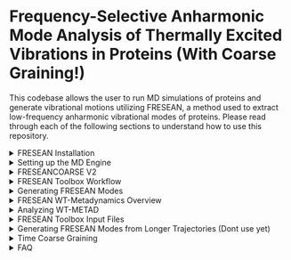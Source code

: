 # Frequency-Selective Anharmonic Mode Analysis of Thermally Excited Vibrations in Proteins (With Coarse Graining!) 
This codebase allows the user to run MD simulations of proteins and generate vibrational motions utilizing FRESEAN, a method used to extract low-frequency anharmonic vibrational modes of proteins. 
Please read through each of the following sections to understand how to use this repository. 
<details>
  
<summary> FRESEAN Installation </summary>

## Dependencies
FFTW (need version)
cmake(need version)
gcc (need version)
python3.8 (need version)
jupyter (need version)
gromacs 2022.5
plumed 2.8.*

## FRESEAN Installation
Please follow the following instruction to install our suite of tools.
```
git clone https://github.com/HeydenLabASU/FRESEANCOARSE.git
cd FRESEANCOARSE
make
make install
make clean
source ~/.bashrc
```
If you have already set up GROMACS 2022.5 with Plumed 2.8.2, please proceed to [FRESEAN Toolbox](#FRESEAN-Toolbox) to get an overview of the provided tools.
</details>

<details>
  
<summary> Setting up the MD Engine </summary>


# Setting up the MD Engine

Gromacs 2022.5 is used as the MD engine and Plumed 2.8.2 is used as a plugin to run metadynamics.

## Step 1: Compiling PLUMED 2.8.2
Download PLUMED 2.8.2 from here: https://www.plumed.org/download
06.20.2023: PlUMED updated version on downloads section of website to 2.8.3
```
interactive
tar xfz plumed-2.8.2.tgz
cd plumed-2.8.2
./configure --prefix=$HOME/plumed-2.8.2
make -j 4
make install
```

Make sure that these paths are included in your `.bashrc` file otherwise `plumed` won't be found.
## Step 1B: BASHRC FILE FOR SOURCING
```
export PATH=$PATH:$HOME/plumed-2.8.2/bin
export PLUMED_VIMPATH=$PLUMED_VIMPATH:$HOME/plumed-2.8.2/lib/plumed/vim
export C_INCLUDE_PATH=$C_INCLUDE_PATH:$HOME/plumed-2.8.2/include
export LD_LIBRARY_PATH=$LD_LIBRARY_PATH:$HOME/plumed-2.8.2/lib
export PKG_CONFIG_PATH=$PKG_CONFIG_PATH:$HOME/plumed-2.8.2/lib/pkgconfig
export PLUMED_KERNEL="$HOME/plumed-2.8.2/lib/libplumedKernel.so"
```

Once plumed is installed, gromacs can be installed with the plumed patch. If patching returns `--runtime not found`, make sure that there are two dashes in front of `runtime`.
## Step 2: Patching PLUMED 2.8.2 in Gromacs 2022.5
Download GROMACS 2022.5 from here: https://manual.gromacs.org/documentation/2022.5/download.html
```
cd ..
tar xfz gromacs-2022.5.tar.gz
mv gromacs-2022.5 gromacs-2022.5-plumed-2.8.2
cd gromacs-2022.5-plumed-2.8.2
plumed patch -p --runtime
cd ..
```

## Step 3: Compiling Gromacs 2022.5 with PLUMED 2.8.2 on ASU SOL
```
module load gcc-11.2.0-gcc-11.2.0
module load cuda-11.7.0-gcc-11.2.0
cd gromacs-2022.5-plumed-2.8.2
mkdir build
cd build
cmake .. -DGMX_GPU=CUDA -DCMAKE_INSTALL_PREFIX=$HOME/gromacs-2022.5-plumed-2.8.2 -DGMX_DEFAULT_SUFFIX=OFF -DGMX_BINARY_SUFFIX=_plumed -DGMX_LIBS_SUFFIX=_plumed -DGMX_BUILD_OWN_FFTW=ON -DREGRESSIONTEST_DOWNLOAD=ON
make -j 4
make check
make install
```
You can now use GROMACS with plumed with the command `gmx_plumed`. I also have just normal gromacs installed, which is why I have the weird name change. If you just have gromacs with plumed, the cmake command should be modified to `cmake .. -DGMX_GPU=CUDA -DCMAKE_INSTALL_PREFIX=$HOME/gromacs-2022.5-plumed-2.8.2 -DGMX_BUILD_OWN_FFTW=ON -DREGRESSIONTEST_DOWNLOAD=ON`.

## Configuring your BASHRC
Add the following line to your `~/.bashrc` file. Don't forget to run `source ~/.bashrc`!
```
source '$HOME/gromacs-2022.5-plumed-2.8.2/bin/GMXRC.bash'
```
</details>

<details>
<summary> FRESEANCOARSE V2 </summary>
# FRESEANCOARSE V2
There are example scripts provided at `scripts/metad_workflow`. This workflow starts with a pdb file and runs 250 ns well-tempered metadynamics with 0 THz FRESEAN modes. There is a `run.sh` script in each folder that runs the respective step. Each step is briefly described below.

## 00-prep/run.sh 
Prepare your simulation by adding a box around the protein, adding solvent, and generating ions. Keep a mind that pdb filename, force field, water model and box size will have to be set manually. Default is AMBER99sb-ILDN and tip3p.

## 01-em+equi/run.sh 

Energy minimization (`em.mdp`) and 100ps NPT equilibration (`equi.mdp`). 

## 02-MD/run.sh

10 ns NPT sampling simulation (`sample-NPT.mdp`) with 20 fs output frequency.

## 03-CG/run.sh

Coarse-grain simulation using `fresean coarse`.

## 04-FRESEAN/run.sh

Generate velocity cross-correlation matrix (`fresean covar`), diagonalize the matrix (`fresean eigen`) and extract 0 THz Modes 7 and 8 (`fresean extract`) to `.xyz` format.

## 05-ModeProj/run.sh

Displacement projection of 10 ns trajectory onto FRESEAN modes.

## 06-metadyn/run.sh

Run 250 ns NPT WT-MetaD simulation with plumed input file `plumed-mode-metadyn.dat`. Hills file will be `plumed-mode-metadyn.hills`. Calculate 2D free energy surface in FRESEAN space (`plumed-mode-metadyn.fes`).

## 07-reweight/run.sh

Reweight 2D free energy surface in FRESEAN space to new collective variable space. This will require a plumed input file (`07-reweight/plumed-reweight-CV.dat`) where you can define the space you are reweighting into.

as collective variables
</details>

<details>

<summary> FRESEAN Toolbox Workflow </summary>

# FRESEAN Toolbox Workflow
This is a flowchart of the process used to generate a 2D Free Energy Surface using FRESEAN Modes as CVs. The scripts used to do so are provided in the `scripts/metad_workflow` folder. <br>

<p align="center">
  <img src="imgs/workflow.jpg" width="500" />
</p>

Here is a summarized version of the workflow described above. First, a high-frequency short simulation (10 ns with 20 fs output frequency is what was tested) is run and cross-correlation matrices are generated from the simulation. Then, these matrices are diagonalized and the vibrational modes are extracted into PLUMED format and used as collective variables in matedynamics simulations.

</details>

<details>
  
<summary> Generating FRESEAN Modes </summary>

# FRESEAN Toolbox Programs
Information about the available tools are also accessible by running `fresean`.
## What frequencies can I analyze?
`fresean freqs` will provide output on the current frequency resolution as well as a file containing all frequenceis analyzed given a certain correlation function window. The following command will calculate the frequency resolution and analyzed frequency if we use 500 correlation points spaced at 0.004 ps (for a total correlation time of 2 ps) and output the result to `freqs.txt`.
```
fresean freqs -n 500 -t 0.004 -o freqs.txt
```
## What is an mtop file?
`fresean mtop` is __required__ to convert the topology provided by gromacs into a `.mtop` topology that is recognized by `fresean`. The following command will prompt the user for required information needed to generate the `.mtop` file.
```
fresean mtop -p complex.top
```
## How do I spatially coarsen my system?
`fresean coarse` is used to convert the all-atom trajectory provided by gromacs into a coarsened trajectory containing sidechain and backbone "beads". 

> **Warning**
> Currently, spatial coarse graining is only suported for proteins only containing canonical amino acids and no cofactors. Functionality to be added for future releases.

> **Warning**
> Coarse grain trajectory is output in `.gro` format and must be converted to `.trr` manually. This can be done with `gmx trjconv` (see example script `scripts/metad_workflow/03-CG/run.sh` for more info on how this can be done)
>

```
fresean coarse -f coarse.inp
```

## How can I generate my FRESEAN modes?
`fresean covar` is used to generate the frequency dependent cross-correlation matrices using information from a required input file. Once this code is ran, there will be a `.mmat` binary file containing these matrices. Immediately, `fresean eigen` should be used to read in this binary matrix and generate a new `.mmat` file containing the FRESEAN modes.

> **Note**
> The length of the correlation function must remain consistent between `fresean covar` and `fresean eigen`.

> **Note**
> It is not recommended to perform this analysis with an all-atom high-frequency trajectory. Coarse-graining the trajectory with `fresean coarse` reduces the computation time __significantly__ without loss of important information and is essentially required for performing this analysis on proteins. If you have long trajectories that have been previously coarse grained into 1ns chunks, please see next section for instructions.

```
fresean covar -f gen-modes.inp
fresean eigen -m covar_fresean.mmat -n 500
```
</details>
<details>
<summary> FRESEAN WT-Metadynamics Overview </summary>

## Now I have my modes, now what?
To use the FRESEAN modes as collective variables in an enhanced sampling simulation (such as metadynamics), the vibrational modes must be converted to a format that `Plumed` can understand. <br>
`fresean extract` can be used to convert the binary vibrational modes generated from `fresean eigen` into human-readable xyz format. 
```
fresean extract -f extract.inp
```
Once the modes are converted to `.xyz` format, they must be uncoarsened and converted again into the `Plumed` format.

> **Warning**
> Plumed requires __one__ input file that contains the pdb reference structure and all collective variables. Please refer to the PLUMED documentation (https://www.plumed.org/doc-v2.8/user-doc/html/master-_i_s_d_d-2.html) or utilize `notebooks/PLUMED_Formatting.ipynb` to put this input file together. The python notebook contains further documentation to compile the metadynamics input file.

## Selecting the Correct Metadynamics Parameters

 Selecting the Gaussian Width can be done using short vanilla MD fluctuations along the collective variables. Utilize `notebooks/proj.ipynb`, which contains futher docs on how to select this parameter. Generally, a gaussian width of 0.001 seems to be safe based on collected data. <br>
 
 Selecting the Gaussian height and deposition frequency cannot be reliably chosen a priori. However, a good rule of thumb is to begin by depositing smaller gaussians (=< 0.2 kJ/mol) every 1000 time points. Larger gaussian height will sample the collective variable space much faster, but constantly depositing these large gaussians (> 1 kJ/mol) can cause you to leap over unintended large barriers. <br>

 The bias factor should remain 10. The biasing factor effects the speed of the gaussian height rescaling. However, the gaussian height rescaling can also be controlled by the initial gaussian heigh value. If you are having difficulties overcoming energy barriers, jsut increase the gaussian height by ~0.2 kJ/mol. <br>

## Running WT-Metadynamics
You can run metadynamics using `scripts/template_metad/06-metadyn`. When running metadynamics, the plumed parameter file is provided at `plumed-files/metad/plumed.dat` and is required in addition to the previously prepared pdb file.

</details>


<details>
<summary> Analyzing WT-METAD </summary>

## Analyzing WT-METAD
  The output trajectory of metadynamics includes a hills file of all deposited gaussians (HILLS_PCAVARS1) which can either be directly converted to a free energy surface or reweighted into a different collective variable space. Direct conversion can be done using `plumed-files/metad/sum_hills.sh`. Reweighting can be done using `plumed-files/metad/reweight.sh` with `plumed-files/metad/plumed_reweight_metad.dat` as an input file.

> **Warning**
> These analysis files have to either be manually moved to the directory containing the metadynamics reuslt **OR** the relative path of the input file and all files mentioned in the plumed .dat file have to be changed. I recommend just moving these files. You wont need them anywhere else.
  
</details>
<details>
<summary> FRESEAN Toolbox Input Files </summary>

# FRESEAN Toolbox Input Files
For most of the toolbox, input files are utilized to set parameters. These input files can be found in the `inp-files` folder. Lines starting with a hash are ignored but serve as a header for the variable on the line below. In the following example, the first line is ignored and `complex.mtop` is read in as the parameter value for the `fnTop` variable. 
```
#fnTop
complex.mtop
```
Since this file format is not standard, I will explain each parameter below.
> **Note**
> Parameters with a green ![#c5f015](https://placehold.co/15x15/c5f015/c5f015.png) box are system-specific and should be modified depending on your protein and filenames. Parameters with a red ![#f03c15](https://placehold.co/15x15/f03c15/f03c15.png) box are essentially static and the recommended values are provided. 

## 01-coarse.inp
This input file is utilized by `fresean coarse`.<br>
- ![#c5f015](https://placehold.co/15x15/c5f015/c5f015.png) `fnTop`: `.mtop` file name generated from `fresean mtop` <br>
- ![#c5f015](https://placehold.co/15x15/c5f015/c5f015.png) `fnCrd`: All-atom trajectory (`.trr` recommended) <br>
- ![#c5f015](https://placehold.co/15x15/c5f015/c5f015.png) `fnVel`: If `fnCrd` is `.trr` format, this does not need to be set. For `.xyz` format, `fnCrd` should be the position file and `fnVel` should be the velocity data. <br>
- ![#f03c15](https://placehold.co/15x15/f03c15/f03c15.png) `fnJob`: `.job` file used to define atom groups. Does not need to be changed and can be found in `inp-files` folder. <br>
- ![#c5f015](https://placehold.co/15x15/c5f015/c5f015.png) `nRead`: Number of frames to read from trajectory. <br>
- ![#f03c15](https://placehold.co/15x15/f03c15/f03c15.png) `nSample`: How often we should read from trajectory. Should be set to 1. <br>
- ![#c5f015](https://placehold.co/15x15/c5f015/c5f015.png) `boxSize`: Should be set to the box size used to generate original trajectory. <br>
- ![#c5f015](https://placehold.co/15x15/c5f015/c5f015.png) `fnOutRef`: Name of output all-atom reference file. <br>
- ![#c5f015](https://placehold.co/15x15/c5f015/c5f015.png) `fnOutTraj`: Name of output coarse trajectory in `.gro` format. <br>
- ![#c5f015](https://placehold.co/15x15/c5f015/c5f015.png) `fnOutTopol`: Name of output `.mtop` coarsened topology in `.mtop` format. <br>

## 02-gen-modes.inp and 02-cgen-modes.inp
This file is utilized by `fresean covar`. There are two files provided in `inp-files`. `02-gen-modes.inp` is used for all-atom analysis and `02-cgen-modes` is used if `fresean coarse` was run first (which is recommended!!). <br>
- ![#c5f015](https://placehold.co/15x15/c5f015/c5f015.png) `fnTop`: `.mtop` file name generated from `fresean mtop` <br>
- ![#c5f015](https://placehold.co/15x15/c5f015/c5f015.png) `fnCrd`: All-atom trajectory (`.trr` recommended) <br>
- ![#c5f015](https://placehold.co/15x15/c5f015/c5f015.png)`fnVel`: If `fnCrd` is `.trr` format, this does not need to be set. For `.xyz` format, `fnCrd` should be the position file and `fnVel` should be the velocity data. <br>
- ![#c5f015](https://placehold.co/15x15/c5f015/c5f015.png) `nRead`: Number of frames to read from trajectory. <br>
- ![#c5f015](https://placehold.co/15x15/c5f015/c5f015.png)`analysisInterval`: How often we should read from trajectory. Used for time coarse graining. Please see [Time Coarse Graining](#Time-Coarse-Graining) for more information on how to vary this parameter. <br>
- ![#c5f015](https://placehold.co/15x15/c5f015/c5f015.png)`fnRef`: Reference file used for translational and rotational fitting <br>
- ![#f03c15](https://placehold.co/15x15/f03c15/f03c15.png) `alignGrp`: Group of atoms to align to. Should be 0 if provided job file is being used. <br>
- ![#f03c15](https://placehold.co/15x15/f03c15/f03c15.png) `analyzeGrp`: Group of atoms to analyze. Should be 0 if provided job file is being used. <br>
- ![#f03c15](https://placehold.co/15x15/f03c15/f03c15.png) `wrap`: Boundary Conditions. Only 0 supported. <br>
- ![#c5f015](https://placehold.co/15x15/c5f015/c5f015.png)`nCorr`: Number of correlation points. <br>
- ![#f03c15](https://placehold.co/15x15/f03c15/f03c15.png) `winSigma`: Length of Gaussian smoothing function. <br>
- ![#f03c15](https://placehold.co/15x15/f03c15/f03c15.png) `binaryMatrix`: Format of matrix output. 0 for ASCII, 1 for binary `.mmat`. Recommend 1 due to storage cost of ASCII format. <br>
- ![#f03c15](https://placehold.co/15x15/f03c15/f03c15.png) `doGenModes`: Perform Jacobi diagonalization. Should be 0 if using [FRESEAN Toolbox Workflow](#FRESEAN-Toolbox-Workflow).
- ![#f03c15](https://placehold.co/15x15/f03c15/f03c15.png) `convergence`: Convergence criteria of Jacobi diagonalization. 
- ![#f03c15](https://placehold.co/15x15/f03c15/f03c15.png) `maxIter`: Maximum number of swaps for Jacobi diagonalization.
- ![#c5f015](https://placehold.co/15x15/c5f015/c5f015.png) `fnOut`: Name of output `.mmat` file.


## 03-extract.inp
This input file is utilized by `fresean extract`.
- ![#c5f015](https://placehold.co/15x15/c5f015/c5f015.png) `fnEigVec`: `.mmat` file containing eigenvectors (output of `fresean eigen`) <br>
- ![#c5f015](https://placehold.co/15x15/c5f015/c5f015.png) `extractMode`: If set to 0, `freqSel` will extract based on nearest frequency in wavenumbers (cm^-1). If set to 1, `freqSel` will extract based on matrix index. Mode 1 is recommended. <br>
- ![#c5f015](https://placehold.co/15x15/c5f015/c5f015.png) `freqSel`: If `extractMode` set to 0, this is the frequency (in wavenumbers) that you want to extract. If `extractMode` set to 1, this is the matrix index that you want to extract. <br>
- ![#c5f015](https://placehold.co/15x15/c5f015/c5f015.png) `timestep`: Timestep of high frequency simulation. Used to calculate length of correlation function. <br>
- ![#c5f015](https://placehold.co/15x15/c5f015/c5f015.png) `modeStart`: First mode to extract. <br>
- ![#c5f015](https://placehold.co/15x15/c5f015/c5f015.png) `modeEnd`: Last mode to extract. <br>
- ![#c5f015](https://placehold.co/15x15/c5f015/c5f015.png) `fnOut`: String to append to output file. <br>
</details>

<details>
  
<summary> Generating FRESEAN Modes from Longer Trajectories (Dont use yet) </summary>

# Generating FRESEAN Modes from Longer Trajectories

## Averaging Over Cross-Correlation Matrices
All of the required example scripts can be located in `scripts/FRESEAN_average_scripts`. __These scripts may not work for your particular analyte and are only meant to serve as an example of my workflow.__ You are encouraged to write your own scripts depending on your particular needs. <br><br> To generate FRESEAN Modes on longer trajectories (longer than 1 ns), we must first generate individual cross-correlation matrices in 1 ns chunks and then average over all correlation matrices. <br><br>
For example, instead of running `fresean covar` on a 10 ns trajectory, the trajectory should be split using `gmx trjconv` and then `fresean covar` should be run __10 times__ on each trajectory fragment. <br><br>
`fresean avg` can be used to average over all of the generated cross-correlation matrices as follows.
```
fresean avg -f avg.inp
```
After running `fresean avg`, only one cross-correlation matrix will remain and can be diagonalized like normal using `fresean eigen`. <br>

## 05-average.inp
This input file is utilized by `fresean avg`.<br>
- ![#c5f015](https://placehold.co/15x15/c5f015/c5f015.png)`nFiles`: Number of cross-correlation matrices that you wish to average over <br>
- ![#c5f015](https://placehold.co/15x15/c5f015/c5f015.png)`fnList`: A line-delimited list containing the names of individual cross-correlation matrices <br>
- ![#c5f015](https://placehold.co/15x15/c5f015/c5f015.png)`fnOut`: Output file name <br>

</details>

<details>
  
<summary> Time Coarse Graining </summary>

# Time Coarse Graining
Currently, time-coarse graining can be used to further decrease the comutation time of `fresean covar` and `fresean eigen`. This can be done by directly by modifying the `analysisInterval` parameter in the input file for `fresean covar`. Currently, this parameter can be increased from 1 to 5, meaning that only every 5th frame in the trajectory will be analyzed. When `analysisInterval` is increased, the number of correlation points should be decreased such that the frequency resolution is maintained. Frequency resolution can be checked using `fresean freqs`.

> **Warning**
> It is not recommended to increase the parameter `analysisInterval` above 5, as this causes `spectral leakage`. Filters to be implemented for this capability in future releases.

</details>

<details>
  
<summary> FAQ </summary>

# FAQ
## Michael why did you include an FAQ?
For frequently asked questions.

</details>
